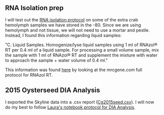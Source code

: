 ## RNA Isolation prep

I will test out the [RNA isolation protocol](https://github.com/RobertsLab/resources/blob/master/protocols/rna_isolation_rnazol_rt.md) on some of the extra crab hemolymph samples we have stored in the -80. Since we are using hemolymph and not tissue, we will not need to use a mortar and pestle. Instead, I found this information regarding liquid samples:


"C. Liquid Samples. Homogenize/lyse liquid samples using 1 ml of RNAzol® RT per 0.4 ml of a liquid sample. For processing a small volume sample, mix the sample with 1 ml of RNAzol® RT and supplement the mixture with water to approach the sample + water volume of 0.4 ml."

This information was found [here](https://www.mrcgene.com/wp-content/uploads/2017/04/RNAzolRTMarch2017.pdf) by looking at the mrcgene.com full protocol for RNAzol RT.

## 2015 Oysterseed DIA Analysis

I exported the Skyline data into a .csv report ([Cg2015seed.csv](http://owl.fish.washington.edu/scaphapoda/grace/2015-oysterseed-project/Cg2015seed.csv)). I will now do my best to follow [Laura's notebook protocol for DIA Analysis](https://github.com/RobertsLab/Paper-DNR-Geoduck-Proteomics/blob/master/notebooks/SRM/04-SRM%20Data%20Analysis.ipynb).  
